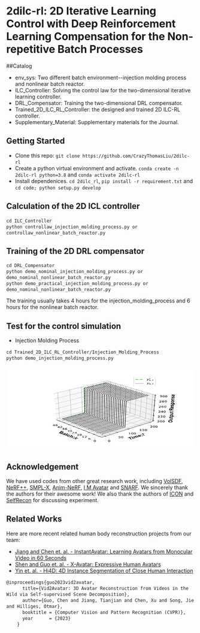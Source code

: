 # 2dilc-rl: 2D Iterative Learning Control with Deep Reinforcement Learning Compensation for the Non-repetitive Batch Processes


##Catalog
* env_sys: Two different batch environment--injection molding process and nonlinear batch reactor. 
* ILC_Controller:  Solving the control law for the two-dimensional iterative learning controller.
* DRL_Compensator: Training the two-dimensional DRL compensator.
* Trained_2D_ILC_RL_Controller: the designed and trained 2D ILC-RL controller.
* Supplementary_Material: Supplementary materials for the Journal.
## Getting Started
* Clone this repo: `git clone https://github.com/CrazyThomasLiu/2dilc-rl`
* Create a python virtual environment and activate. `conda create -n 2dilc-rl python=3.8` and `conda activate 2dilc-rl`
* Install dependenices. `cd 2dilc_rl`, `pip install -r requirement.txt` and `cd code; python setup.py develop`

## Calculation of the 2D ICL controller
```
cd ILC_Controller
python controllaw_injection_molding_process.py or controllaw_nonlinear_batch_reactor.py 
```

## Training of the 2D DRL compensator
```
cd DRL_Compensator
python demo_nominal_injection_molding_process.py or demo_nominal_nonlinear_batch_reactor.py 
python demo_practical_injection_molding_process.py or demo_nominal_nonlinear_batch_reactor.py 
```
The training usually takes 4 hours for the injection_molding_process and 6 hours for the nonlinear batch reactor.


## Test for the control simulation 
* Injection Molding Process

```
cd Trained_2D_ILC_RL_Controller/Injection_Molding_Process
python demo_injection_molding_process.py
```
<img src="Trained_2D_ILC_RL_Controller/Injection_Molding_Process/Injection_molding_output.pdf" width="800" height="223"/> 




## Acknowledgement
We have used codes from other great research work, including [VolSDF](https://github.com/lioryariv/volsdf), [NeRF++](https://github.com/Kai-46/nerfplusplus), [SMPL-X](https://github.com/vchoutas/smplx), [Anim-NeRF](https://github.com/JanaldoChen/Anim-NeRF), [I M Avatar](https://github.com/zhengyuf/IMavatar) and [SNARF](https://github.com/xuchen-ethz/snarf). We sincerely thank the authors for their awesome work! We also thank the authors of [ICON](https://github.com/YuliangXiu/ICON) and [SelfRecon](https://github.com/jby1993/SelfReconCode) for discussing experiment.

## Related Works 
Here are more recent related human body reconstruction projects from our team:
* [Jiang and Chen et. al. - InstantAvatar: Learning Avatars from Monocular Video in 60 Seconds](https://github.com/tijiang13/InstantAvatar)
* [Shen and Guo et. al. - X-Avatar: Expressive Human Avatars](https://skype-line.github.io/projects/X-Avatar/)
* [Yin et. al. - Hi4D: 4D Instance Segmentation of Close Human Interaction](https://yifeiyin04.github.io/Hi4D/)

```
@inproceedings{guo2023vid2avatar,
      title={Vid2Avatar: 3D Avatar Reconstruction from Videos in the Wild via Self-supervised Scene Decomposition},
      author={Guo, Chen and Jiang, Tianjian and Chen, Xu and Song, Jie and Hilliges, Otmar},    
      booktitle = {Computer Vision and Pattern Recognition (CVPR)},
      year      = {2023}
    }
```

